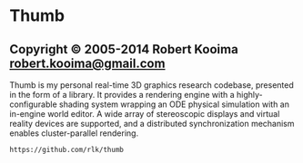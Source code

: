 
# Thumb

## Copyright © 2005-2014 Robert Kooima <robert.kooima@gmail.com>

Thumb is my personal real-time 3D graphics research codebase, presented in the
form of a library. It provides a rendering engine with a highly-configurable
shading system wrapping an ODE physical simulation with an in-engine world
editor. A wide array of stereoscopic displays and virtual reality devices are
supported, and a distributed synchronization mechanism enables cluster-parallel
rendering.

    https://github.com/rlk/thumb





